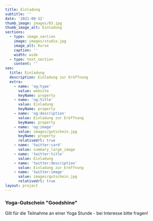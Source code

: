 ```yaml
---
title: Einladung
subtitle: ''
date: '2021-09-12'
thumb_image: images/03.jpg
thumb_image_alt: Einladung
sections:
  - type: image_section
    image: images/studio.jpg
    image_alt: Kurse
    caption: ''
    width: wide
  - type: text_section
    content: ''
seo:
  title: Einladung
  description: Einladung zur Eröffnung
  extra:
    - name: 'og:type'
      value: website
      keyName: property
    - name: 'og:title'
      value: Einladung
      keyName: property
    - name: 'og:description'
      value: Einladung zur Eröffnung
      keyName: property
    - name: 'og:image'
      value: images/gutschein.jpg
      keyName: property
      relativeUrl: true
    - name: 'twitter:card'
      value: summary_large_image
    - name: 'twitter:title'
      value: Einladung
    - name: 'twitter:description'
      value: Einladung zur Eröffnung
    - name: 'twitter:image'
      value: images/gutschein.jpg
      relativeUrl: true
layout: project
---
```

### Yoga-Gutschein "Goodshine"

Gilt für die Teilnahme an einer Yoga Stunde - bei Interesse bitte fragen!

